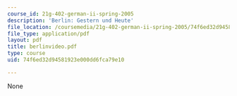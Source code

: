 ```yaml
---
course_id: 21g-402-german-ii-spring-2005
description: 'Berlin: Gestern und Heute'
file_location: /coursemedia/21g-402-german-ii-spring-2005/74f6ed32d94581923e000dd6fca79e10_berlinvideo.pdf
file_type: application/pdf
layout: pdf
title: berlinvideo.pdf
type: course
uid: 74f6ed32d94581923e000dd6fca79e10

---
```

None